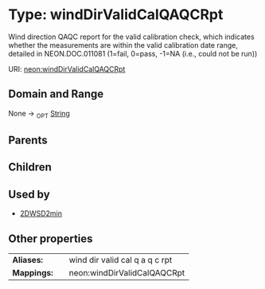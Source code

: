 
# Type: windDirValidCalQAQCRpt


Wind direction QAQC report for the valid calibration check, which indicates whether the measurements are within the valid calibration date range, detailed in NEON.DOC.011081 (1=fail, 0=pass, -1=NA (i.e., could not be run))

URI: [neon:windDirValidCalQAQCRpt](https://data.neonscience.org/windDirValidCalQAQCRpt)


## Domain and Range

None ->  <sub>OPT</sub> [String](types/String.md)

## Parents


## Children


## Used by

 * [2DWSD2min](2DWSD2min.md)

## Other properties

|  |  |  |
| --- | --- | --- |
| **Aliases:** | | wind dir valid cal q a q c rpt |
| **Mappings:** | | neon:windDirValidCalQAQCRpt |


